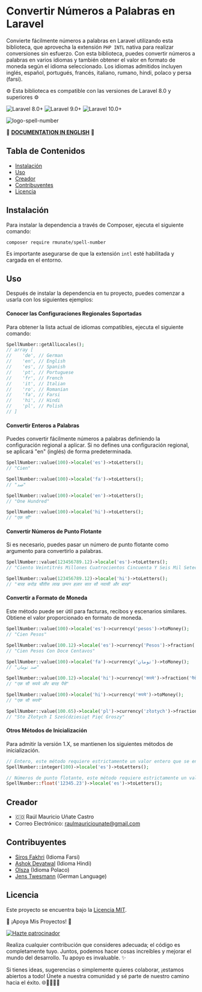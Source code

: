 # Convertir Números a Palabras en Laravel

Convierte fácilmente números a palabras en Laravel utilizando esta biblioteca, que aprovecha la extensión `PHP INTL` nativa para realizar conversiones sin esfuerzo. Con esta biblioteca, puedes convertir números a palabras en varios idiomas y también obtener el valor en formato de moneda según el idioma seleccionado. Los idiomas admitidos incluyen inglés, español, portugués, francés, italiano, rumano, hindi, polaco y persa (farsi).

⚙️ Esta biblioteca es compatible con las versiones de Laravel 8.0 y superiores ⚙️

![Laravel 8.0+](https://img.shields.io/badge/Laravel-8.0%2B-orange.svg)
![Laravel 9.0+](https://img.shields.io/badge/Laravel-9.0%2B-orange.svg)
![Laravel 10.0+](https://img.shields.io/badge/Laravel-10.0%2B-orange.svg)

![logo-spell-number](https://github.com/alejandrodiazpinilla/SpellNumber/assets/51100789/e51cf045-26d0-44e0-a873-3034deaea046)

📖 [**DOCUMENTATION IN ENGLISH**](README.md) 📖

## Tabla de Contenidos

- [Instalación](#instalación)
- [Uso](#uso)
- [Creador](#creador)
- [Contribuyentes](#contribuyentes)
- [Licencia](#licencia)

## Instalación

Para instalar la dependencia a través de Composer, ejecuta el siguiente comando:

```shell
composer require rmunate/spell-number
```

Es importante asegurarse de que la extensión `intl` esté habilitada y cargada en el entorno.

## Uso

Después de instalar la dependencia en tu proyecto, puedes comenzar a usarla con los siguientes ejemplos:

#### Conocer las Configuraciones Regionales Soportadas

Para obtener la lista actual de idiomas compatibles, ejecuta el siguiente comando:

```php
SpellNumber::getAllLocales();
// array [
//    'de', // German
//    'en', // English
//    'es', // Spanish
//    'pt', // Portuguese
//    'fr', // French
//    'it', // Italian
//    'ro', // Romanian
//    'fa', // Farsi
//    'hi', // Hindi
//    'pl', // Polish
// ]
```

#### Convertir Enteros a Palabras

Puedes convertir fácilmente números a palabras definiendo la configuración regional a aplicar. Si no defines una configuración regional, se aplicará "en" (inglés) de forma predeterminada.

```php
SpellNumber::value(100)->locale('es')->toLetters();
// "Cien"

SpellNumber::value(100)->locale('fa')->toLetters();
// "صد"

SpellNumber::value(100)->locale('en')->toLetters();
// "One Hundred"

SpellNumber::value(100)->locale('hi')->toLetters();
// "एक सौ"
```

#### Convertir Números de Punto Flotante

Si es necesario, puedes pasar un número de punto flotante como argumento para convertirlo a palabras.

```php
SpellNumber::value(123456789.12)->locale('es')->toLetters();
// "Ciento Veintitrés Millones Cuatrocientos Cincuenta Y Seis Mil Setecientos Ochenta Y Nueve Con Doce"

SpellNumber::value(123456789.12)->locale('hi')->toLetters();
// "बारह करोड़ चौंतीस लाख छप्पन हज़ार सात सौ नवासी और बारह"
```

#### Convertir a Formato de Moneda

Este método puede ser útil para facturas, recibos y escenarios similares. Obtiene el valor proporcionado en formato de moneda.

```php
SpellNumber::value(100)->locale('es')->currency('pesos')->toMoney();
// "Cien Pesos"

SpellNumber::value(100.12)->locale('es')->currency('Pesos')->fraction('centavos')->toMoney();
// "Cien Pesos Con Doce Centavos"

SpellNumber::value(100)->locale('fa')->currency('تومان')->toMoney();
// "صد تومان"

SpellNumber::value(100.12)->locale('hi')->currency('रूपये')->fraction('पैसे')->toMoney();
// "एक सौ रूपये और बारह पैसे"

SpellNumber::value(100)->locale('hi')->currency('रूपये')->toMoney();
// "एक सौ रूपये"

SpellNumber::value(100.65)->locale('pl')->currency('złotych')->fraction('groszy')->toMoney();
// "Sto Złotych I Sześćdziesiąt Pięć Groszy"
```

#### Otros Métodos de Inicialización
Para admitir la versión 1.X, se mantienen los siguientes métodos de inicialización.

```php
// Entero, este método requiere estrictamente un valor entero que se envíe como argumento.
SpellNumber::integer(100)->locale('es')->toLetters();

// Números de punto flotante, este método requiere estrictamente un valor de cadena como argumento.
SpellNumber::float('12345.23')->locale('es')->toLetters();
```

## Creador
- 🇨🇴 Raúl Mauricio Uñate Castro
- Correo Electrónico: raulmauriciounate@gmail.com

## Contribuyentes

- [Siros Fakhri](https://github.com/sirosfakhri) (Idioma Farsi)
- [Ashok Devatwal](https://github.com/ashokdevatwal) (Idioma Hindi)
- [Olsza](https://github.com/olsza) (Idioma Polaco)
- [Jens Twesmann](https://github.com/jetwes) (German Language)

## Licencia
Este proyecto se encuentra bajo la [Licencia MIT](https://choosealicense.com/licenses/mit/).

🌟 ¡Apoya Mis Proyectos! 🚀

[![Hazte patrocinador](https://img.shields.io/badge/-Become%20a%20Sponsor-blue?style=for-the-badge&logo=github)](https://github.com/sponsors/rmunate)


Realiza cualquier contribución que consideres adecuada; el código es completamente tuyo. Juntos, podemos hacer cosas increíbles y mejorar el mundo del desarrollo. Tu apoyo es invaluable. ✨

Si tienes ideas, sugerencias o simplemente quieres colaborar, ¡estamos abiertos a todo! Únete a nuestra comunidad y sé parte de nuestro camino hacia el éxito. 🌐👩‍💻👨‍💻

